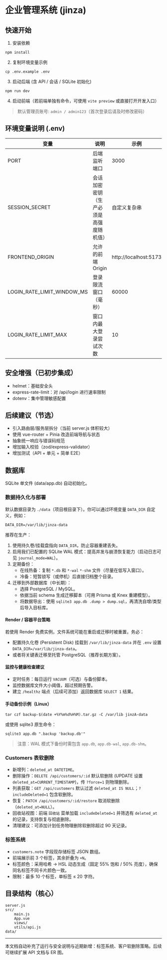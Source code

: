 # 企业管理系统 (jinza)

## 快速开始

1. 安装依赖
```
npm install
```
2. 复制环境变量示例
```
cp .env.example .env
```
3. 启动后端 (含 API / 会话 / SQLite 初始化)
```
npm run dev
```
4. 启动前端（若前端单独有命令，可使用 `vite preview` 或直接打开开发入口）

> 默认管理员账号: `admin / admin123`（首次登录后请及时修改密码）

## 环境变量说明 (.env)
| 变量 | 说明 | 示例 |
| ---- | ---- | ---- |
| PORT | 后端监听端口 | 3000 |
| SESSION_SECRET | 会话加密密钥（生产必须是高强度随机值） | 自定义复杂串 |
| FRONTEND_ORIGIN | 允许的前端 Origin | http://localhost:5173 |
| LOGIN_RATE_LIMIT_WINDOW_MS | 登录限流窗口（毫秒） | 60000 |
| LOGIN_RATE_LIMIT_MAX | 窗口内最大登录尝试次数 | 10 |

## 安全增强（已初步集成）
- helmet：基础安全头
- express-rate-limit：对 /api/login 进行速率限制
- dotenv：集中管理敏感配置

## 后续建议（节选）
- 引入路由层/服务层拆分（当前 server.js 体积较大）
- 使用 vue-router + Pinia 改造前端导航与状态
- 抽象统一响应与错误码规范
- 增加输入校验（zod/express-validator）
- 增加测试（API + 单元 + 简单 E2E）

## 数据库
SQLite 单文件 (data/app.db) 自动初始化。

### 数据持久化与部署
默认数据目录为 `./data`（项目根目录下）。你可以通过环境变量 `DATA_DIR` 自定义，例如：

```
DATA_DIR=/var/lib/jinza-data
```

推荐在生产：
1. 使用持久卷/挂载盘指向 `DATA_DIR`，防止容器重建丢失。
2. 启用我们已配置的 SQLite WAL 模式：提高并发与崩溃恢复能力（启动日志可见 `journal_mode=WAL`）。
3. 定期备份：
	- 在线热备：复制 `*.db` 和 `*-wal` `*-shm` 文件（尽量在低写入窗口）。
	- 冷备：短暂锁写（或停机）后直接归档整个目录。
4. 迁移到外部数据库（中长期）：
	- 选择 PostgreSQL / MySQL。
	- 依据当前 schema 生成迁移脚本（可用 Prisma 或 Knex 重建模型）。
	- 将数据导出：使用 `sqlite3 app.db .dump > dump.sql`，再清洗自增/类型后导入目标库。

#### Render / 容器平台策略
若使用 Render 免费实例，文件系统可能在重启或迁移时被重置，务必：
- 配置持久化卷 (Persistent Disk) 挂载到 `/var/lib/jinza-data` 并在 `.env` 设置 `DATA_DIR=/var/lib/jinza-data`。
- 或者将关键表迁移至托管 PostgreSQL（推荐长期方案）。

#### 监控与健康检查建议
- 定时任务：每日运行 `VACUUM`（可选）与备份脚本。
- 监控数据库文件大小阈值，超过预期告警。
- 建立 `/healthz` 端点（后续可添加）返回数据库 `SELECT 1` 结果。

#### 手动备份示例（Linux）
```
tar czf backup-$(date +%Y%m%d%H%M).tar.gz -C /var/lib jinzA-data
``` 
或使用 sqlite3 原生命令：
```
sqlite3 app.db ".backup 'backup.db'"
```

> 注意：WAL 模式下备份时需包含 `app.db`, `app.db-wal`, `app.db-shm`。

### Customers 表软删除
- 新增列：`deleted_at DATETIME`。
- 删除操作：`DELETE /api/customers/:id` 默认软删除 (UPDATE 设置 `deleted_at=CURRENT_TIMESTAMP`)，传 `?force=1` 则物理删除。
- 列表获取：`GET /api/customers` 默认过滤 `deleted_at IS NULL`；`?includeDeleted=1` 包含软删除。
- 恢复：`PATCH /api/customers/:id/restore` 取消软删除（`deleted_at=NULL`）。
- 回收站视图：前端 `回收站` 菜单加载 `includeDeleted=1` 并筛选有 `deleted_at` 的记录，支持恢复与彻底删除。
- 清理建议：可添加计划任务物理删除软删除超过 90 天记录。

### 标签系统
- `customers.note` 字段现存储标签 JSON 数组。
- 前端展示前 3 个标签，其余折叠为 `+N`。
- 标签颜色：采用哈希 → HSL 动态生成（固定 55% 饱和 / 50% 亮度），确保同名标签不同卡片颜色一致。
- 限制：最多 10 个标签，单标签 ≤ 20 字符。

## 目录结构（核心）
```
server.js
src/
	main.js
	App.vue
	views/
	utils/api.js
data/
```

---
本文档自动补充了运行与安全说明与近期新增：标签系统、客户软删除策略。后续可继续扩展 API 文档与 ER 图。